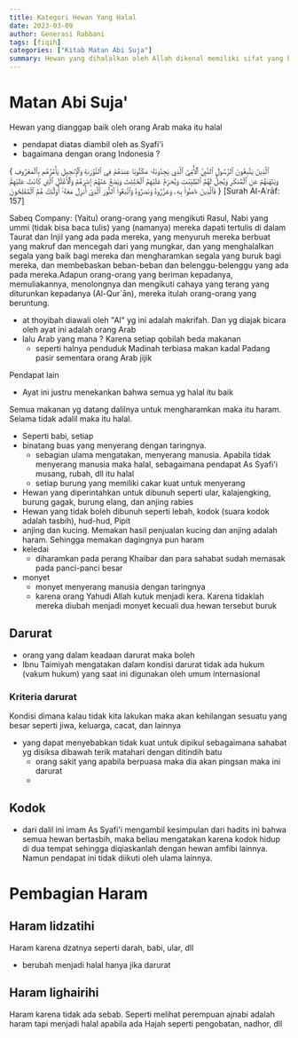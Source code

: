 ```yaml
---
title: Kategori Hewan Yang Halal
date: 2023-03-09
author: Generasi Rabbani
tags: [fiqih]
categories: ["Kitab Matan Abi Suja"]
summary: Hewan yang dihalalkan oleh Allah dikenal memiliki sifat yang baik.
---
```


# Matan Abi Suja'

Hewan yang dianggap baik oleh orang Arab maka itu halal

- pendapat diatas diambil oleh as Syafi'i 
- bagaimana dengan orang Indonesia ?

{ ٱلَّذِينَ يَتَّبِعُونَ ٱلرَّسُولَ ٱلنَّبِيَّ ٱلۡأُمِّيَّ ٱلَّذِي يَجِدُونَهُۥ مَكۡتُوبًا عِندَهُمۡ فِي ٱلتَّوۡرَىٰةِ وَٱلۡإِنجِيلِ يَأۡمُرُهُم بِٱلۡمَعۡرُوفِ وَيَنۡهَىٰهُمۡ عَنِ ٱلۡمُنكَرِ وَيُحِلُّ لَهُمُ ٱلطَّيِّبَٰتِ وَيُحَرِّمُ عَلَيۡهِمُ ٱلۡخَبَٰٓئِثَ وَيَضَعُ عَنۡهُمۡ إِصۡرَهُمۡ وَٱلۡأَغۡلَٰلَ ٱلَّتِي كَانَتۡ عَلَيۡهِمۡۚ فَٱلَّذِينَ ءَامَنُواْ بِهِۦ وَعَزَّرُوهُ وَنَصَرُوهُ وَٱتَّبَعُواْ ٱلنُّورَ ٱلَّذِيٓ أُنزِلَ مَعَهُۥٓ أُوْلَٰٓئِكَ هُمُ ٱلۡمُفۡلِحُونَ }
[Surah Al-Aʿrāf: 157]

Sabeq Company:
(Yaitu) orang-orang yang mengikuti Rasul, Nabi yang ummi (tidak bisa baca tulis) yang (namanya) mereka dapati tertulis di dalam Taurat dan Injil yang ada pada mereka, yang menyuruh mereka berbuat yang makruf dan mencegah dari yang mungkar, dan yang menghalalkan segala yang baik bagi mereka dan mengharamkan segala yang buruk bagi mereka, dan membebaskan beban-beban dan belenggu-belenggu yang ada pada mereka.Adapun orang-orang yang beriman kepadanya, memuliakannya, menolongnya dan mengikuti cahaya yang terang yang diturunkan kepadanya (Al-Qur`ān), mereka itulah orang-orang yang beruntung.

- at thoyibah diawali oleh "Al" yg ini adalah makrifah. Dan yg diajak bicara oleh ayat ini adalah orang Arab
- lalu Arab yang mana ? Karena setiap qobilah beda makanan
  - seperti halnya penduduk Madinah terbiasa makan kadal Padang pasir sementara orang Arab jijik
 

Pendapat lain
- Ayat ini justru menekankan bahwa semua yg halal itu baik

Semua makanan yg datang dalilnya untuk mengharamkan maka itu haram. Selama tidak adalil maka itu halal. 
- Seperti babi, setiap
-  binatang buas yang menyerang dengan taringnya.
   - sebagian ulama mengatakan, menyerang manusia. Apabila tidak menyerang manusia maka halal, sebagaimana pendapat As Syafi'i musang, rubah, dll itu halal
   - setiap burung yang memiliki cakar kuat untuk menyerang
- Hewan yang diperintahkan untuk dibunuh seperti ular, kalajengking, burung gagak, burung elang, dan anjing rabies
- Hewan yang tidak boleh dibunuh seperti lebah, kodok (suara kodok adalah tasbih), hud-hud, Pipit
- anjing dan kucing. Memakan hasil penjualan kucing dan anjing adalah haram. Sehingga memakan dagingnya pun haram
- keledai
  - diharamkan pada perang Khaibar dan para sahabat sudah memasak pada panci-panci besar
- monyet
  - monyet menyerang manusia dengan taringnya
  - karena orang Yahudi Allah kutuk menjadi kera. Karena tidaklah mereka diubah menjadi monyet kecuali dua hewan tersebut buruk

## Darurat

- orang yang dalam keadaan darurat maka boleh
- Ibnu Taimiyah mengatakan dalam kondisi darurat tidak ada hukum (vakum hukum) yang saat ini digunakan oleh umum internasional

### Kriteria darurat

Kondisi dimana kalau tidak kita lakukan maka akan kehilangan sesuatu yang besar seperti jiwa, keluarga, cacat, dan lainnya

- yang dapat menyebabkan tidak kuat untuk dipikul sebagaimana sahabat yg disiksa dibawah terik matahari dengan ditindih batu
   - orang sakit yang apabila berpuasa maka dia akan pingsan maka ini darurat
   - 

## Kodok

- dari dalil ini imam As Syafi'i mengambil kesimpulan dari hadits ini bahwa semua hewan bertasbih, maka beliau mengatakan karena kodok hidup di dua tempat sehingga diqiaskanlah dengan hewan amfibi lainnya. Namun pendapat ini tidak diikuti oleh ulama lainnya. 

# Pembagian Haram

## Haram lidzatihi

Haram karena dzatnya seperti darah, babi, ular, dll

- berubah menjadi halal hanya jika darurat

## Haram lighairihi

Haram karena tidak ada sebab. Seperti melihat perempuan ajnabi adalah haram tapi menjadi halal apabila ada Hajah seperti pengobatan, nadhor, dll
